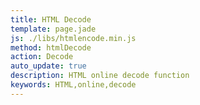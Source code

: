```yaml
---
title: HTML Decode
template: page.jade
js: ./libs/htmlencode.min.js
method: htmlDecode
action: Decode
auto_update: true
description: HTML online decode function
keywords: HTML,online,decode
---
```

